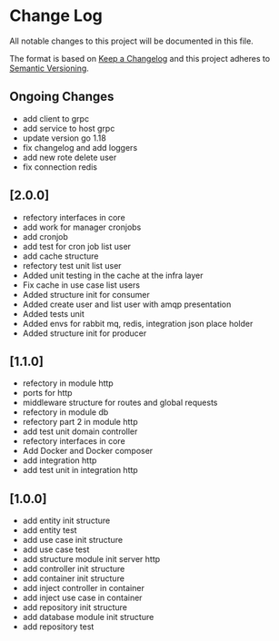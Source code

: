 # Change Log

All notable changes to this project will be documented in this file.

The format is based on [Keep a Changelog](http://keepachangelog.com/)
and this project adheres to [Semantic Versioning](http://semver.org/).

## Ongoing Changes

- add client to grpc 
- add service to host grpc
- update version go 1.18
- fix changelog and add loggers
- add new rote delete user
- fix connection redis

## [2.0.0]
- refectory interfaces in core
- add work for manager cronjobs
- add cronjob
- add test for cron job list user
- add cache structure
- refectory test unit list user
- Added unit testing in the cache at the infra layer
- Fix cache in use case list users
- Added structure init for consumer 
- Added create user and list user with amqp presentation 
- Added tests unit
- Added envs for rabbit mq, redis, integration json place holder
- Added structure init for producer  

## [1.1.0]

- refectory in module http
- ports for http 
- middleware structure for routes and global requests
- refectory in module db
- refectory part 2 in module http
- add test unit domain controller
- refectory interfaces in core 
- Add Docker and Docker composer
- add integration http 
- add test unit in integration http

## [1.0.0]

- add entity init structure
- add entity test
- add use case init structure 
- add use case test
- add structure module init server http 
- add controller init structure
- add container init structure
- add inject controller in container
- add inject use case in container
- add repository init structure 
- add database module init structure 
- add repository test